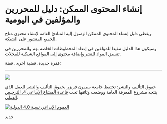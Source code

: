 # إنشاء المحتوى الممكن: دليل للمحررين والمؤلفين في اليومية

ويغطي دليل إنشاء المحتوى الممكن الوصول إليه المبادئ العامة لإنشاء محتوى متاح للجميع المنشور على الشبكة.

وسيكون هذا الدليل مفيدا للمؤلفين في إعداد المخطوطات الخاصة بهم وللمحررين في تنسيق المواد للنشر وإضافة محتوى إلى المواقع الشبكية للمجلات.

فقرة جديدة. قضية أخرى. قطة:

<hr />

![](https://img.webmd.com/dtmcms/live/webmd/consumer_assets/site_images/article_thumbnails/other/cat_relaxing_on_patio_other/1800x1200_cat_relaxing_on_patio_other.jpg)

حقوق التأليف والنشر: تحتفظ جامعة سيمون فريزر بحقوق التأليف والنشر للعمل الذي ينتجه مشروع المعرفة العامة ووضعت وثائقها تحت [قاعدة المشاع الإبداعي 4. الترخيص الدولي](https://creativecommons.org/licenses/by/4.0/).

[![](https://licensebuttons.net/l/by/4.0/88x31.png "العموم الإبداعي نسبة 4.0 الدولية")](https://creativecommons.org/licenses/by/4.0/)

جديد
